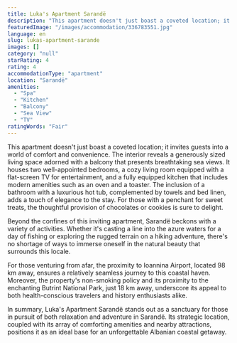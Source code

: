 ```yaml
---
title: Luka's Apartment Sarandë
description: "This apartment doesn't just boast a coveted location; it invites guests into a world of comfort and convenience."
featuredImage: "/images/accommodation/336783551.jpg"
language: en
slug: lukas-apartment-sarande
images: []
category: "null"
starRating: 4
rating: 4
accommodationType: "apartment"
location: "Sarandë"
amenities:
  - "Spa"
  - "Kitchen"
  - "Balcony"
  - "Sea View"
  - "TV"
ratingWords: "Fair"
---
```


This apartment doesn't just boast a coveted location; it invites guests into a world of comfort and convenience. The interior reveals a generously sized living space adorned with a balcony that presents breathtaking sea views. It houses two well-appointed bedrooms, a cozy living room equipped with a flat-screen TV for entertainment, and a fully equipped kitchen that includes modern amenities such as an oven and a toaster. The inclusion of a bathroom with a luxurious hot tub, complemented by towels and bed linen, adds a touch of elegance to the stay. For those with a penchant for sweet treats, the thoughtful provision of chocolates or cookies is sure to delight.

Beyond the confines of this inviting apartment, Sarandë beckons with a variety of activities. Whether it's casting a line into the azure waters for a day of fishing or exploring the rugged terrain on a hiking adventure, there's no shortage of ways to immerse oneself in the natural beauty that surrounds this locale.

For those venturing from afar, the proximity to Ioannina Airport, located 98 km away, ensures a relatively seamless journey to this coastal haven. Moreover, the property's non-smoking policy and its proximity to the enchanting Butrint National Park, just 18 km away, underscore its appeal to both health-conscious travelers and history enthusiasts alike.

In summary, Luka's Apartment Sarandë stands out as a sanctuary for those in pursuit of both relaxation and adventure in Sarandë. Its strategic location, coupled with its array of comforting amenities and nearby attractions, positions it as an ideal base for an unforgettable Albanian coastal getaway.

